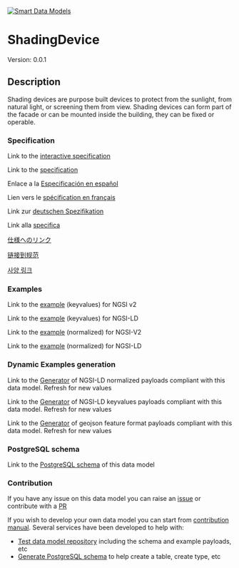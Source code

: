 [![Smart Data Models](https://smartdatamodels.org/wp-content/uploads/2022/01/SmartDataModels_logo.png "Logo")](https://smartdatamodels.org)
# ShadingDevice
Version: 0.0.1

## Description 

Shading devices are purpose built devices to protect from the sunlight, from natural light, or screening them from view. Shading devices can form part of the facade or can be mounted inside the building, they can be fixed or operable.
### Specification

Link to the [interactive specification](https://swagger.lab.fiware.org/?url=https://smart-data-models.github.io/dataModel.S4BLDG/ShadingDevice/swagger.yaml)

Link to the [specification](https://github.com/smart-data-models/dataModel.S4BLDG/blob/master/ShadingDevice/doc/spec.md)

Enlace a la [Especificación en español](https://github.com/smart-data-models/dataModel.S4BLDG/blob/master/ShadingDevice/doc/spec_ES.md)

Lien vers le [spécification en français](https://github.com/smart-data-models/dataModel.S4BLDG/blob/master/ShadingDevice/doc/spec_FR.md)

Link zur [deutschen Spezifikation](https://github.com/smart-data-models/dataModel.S4BLDG/blob/master/ShadingDevice/doc/spec_DE.md)

Link alla [specifica](https://github.com/smart-data-models/dataModel.S4BLDG/blob/master/ShadingDevice/doc/spec_IT.md)

[仕様へのリンク](https://github.com/smart-data-models/dataModel.S4BLDG/blob/master/ShadingDevice/doc/spec_JA.md)

[链接到规范](https://github.com/smart-data-models/dataModel.S4BLDG/blob/master/ShadingDevice/doc/spec_ZH.md)

[사양 링크](https://github.com/smart-data-models/dataModel.S4BLDG/blob/master/ShadingDevice/doc/spec_KO.md)
### Examples

Link to the [example](https://smart-data-models.github.io/dataModel.S4BLDG/ShadingDevice/examples/example.json) (keyvalues) for NGSI v2

Link to the [example](https://smart-data-models.github.io/dataModel.S4BLDG/ShadingDevice/examples/example.jsonld) (keyvalues) for NGSI-LD

Link to the [example](https://smart-data-models.github.io/dataModel.S4BLDG/ShadingDevice/examples/example-normalized.json) (normalized) for NGSI-V2

Link to the [example](https://smart-data-models.github.io/dataModel.S4BLDG/ShadingDevice/examples/example-normalized.jsonld) (normalized) for NGSI-LD
### Dynamic Examples generation

Link to the [Generator](https://smartdatamodels.org/extra/ngsi-ld_generator.php?schemaUrl=https://raw.githubusercontent.com/smart-data-models/dataModel.S4BLDG/master/ShadingDevice/schema.json&email=info@smartdatamodels.org) of NGSI-LD normalized payloads compliant with this data model. Refresh for new values

Link to the [Generator](https://smartdatamodels.org/extra/ngsi-ld_generator_keyvalues.php?schemaUrl=https://raw.githubusercontent.com/smart-data-models/dataModel.S4BLDG/master/ShadingDevice/schema.json&email=info@smartdatamodels.org) of NGSI-LD keyvalues payloads compliant with this data model. Refresh for new values

Link to the [Generator](https://smartdatamodels.org/extra/geojson_features_generator.php?schemaUrl=https://raw.githubusercontent.com/smart-data-models/dataModel.S4BLDG/master/ShadingDevice/schema.json&email=info@smartdatamodels.org) of geojson feature format payloads compliant with this data model. Refresh for new values
### PostgreSQL schema

Link to the [PostgreSQL schema](https://github.com/smart-data-models/dataModel.S4BLDG/blob/master/ShadingDevice/schema.sql) of this data model
### Contribution

 If you have any issue on this data model you can raise an [issue](https://github.com/smart-data-models/dataModel.S4BLDG/issues)  or contribute with a [PR](https://github.com/smart-data-models/dataModel.S4BLDG/pulls)

 If you wish to develop your own data model you can start from [contribution manual](https://bit.ly/contribution_manual). Several services have been developed to help with: 
 - [Test data model repository](https://smartdatamodels.org/index.php/data-models-contribution-api/) including the schema and example payloads, etc
 - [Generate PostgreSQL schema](https://smartdatamodels.org/index.php/sql-service/) to help create a table, create type, etc